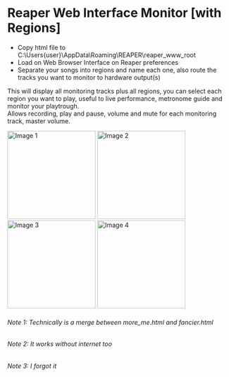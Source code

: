 # Reaper Web Interface Monitor [with Regions]

- Copy html file to C:\Users\{user}\AppData\Roaming\REAPER\reaper_www_root  
- Load on Web Browser Interface on Reaper preferences
- Separate your songs into regions and name each one, also route the tracks you want to monitor to hardware output(s)

This will display all monitoring tracks plus all regions, you can select each region you want to play, useful to live performance, metronome guide and monitor your playtrough.  
Allows recording, play and pause, volume and mute for each monitoring track, master volume.


<img src="https://github.com/user-attachments/assets/20ba21ad-9e19-4964-b0ef-341ab8526e34" alt="Image 1" width="200">
<img src="https://github.com/user-attachments/assets/ab7a65ff-b8a5-4d90-b015-951f2de8b6a0" alt="Image 2" width="200">
<img src="https://github.com/user-attachments/assets/c0990344-075b-44f8-9c85-921a46f976b1" alt="Image 3" width="200">
<img src="https://github.com/user-attachments/assets/9a547faf-f34f-4427-902a-041f5d45bd3a" alt="Image 4" width="200">    


###### Note 1: Technically is a merge between more_me.html and fancier.html
###### Note 2: It works without internet too
###### Note 3: I forgot it
   
